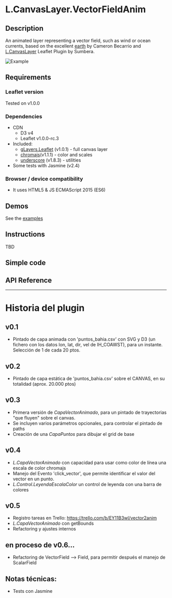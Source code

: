 # L.CanvasLayer.VectorFieldAnim

## Description
An animated layer representing a vector field, such as wind or ocean currents, based on the excellent [earth](https://github.com/cambecc/earth) by Cameron Becarrio and [L.CanvasLayer](https://github.com/Sumbera/gLayers.Leaflet) Leaflet Plugin by Sumbera.

![Example](https://url-to-image.gif "Example")


## Requirements
### Leaflet version
Tested on v1.0.0

### Dependencies
- CDN
    * D3 v4
    * Leaflet v1.0.0-rc.3
- Included: 
    * [gLayers.Leaflet](https://github.com/Sumbera/gLayers.Leaflet) (v1.0.1) - full canvas layer
    * [chromajs](https://github.com/gka/chroma.js)(v1.1.1) - color and scales
    * [underscore](http://underscorejs.org/) (v1.8.3) - utilities
- Some tests with Jasmine (v2.4)

### Browser / device compatibility
- It uses HTML5 & JS ECMAScript 2015 (ES6)




## Demos
See the [examples](https://todo-somesamples.html)



## Instructions
TBD


## Simple code



## API Reference

* * * 

# Historia del plugin

## v0.1
- Pintado de capa animada con 'puntos_bahia.csv' con SVG y D3 (un fichero con los datos lon, lat, dir, vel de IH_COAWST), para un instante. Selección de 1 de cada 20 ptos.

## v0.2
- Pintado de capa estática de 'puntos_bahia.csv' sobre el CANVAS, en su totalidad (aprox. 20.000 ptos)

## v0.3
- Primera versión de *CapaVectorAnimado*, para un pintado de trayectorias "que fluyen" sobre el canvas.
- Se incluyen varios parámetros opcionales, para controlar el pintado de paths
- Creación de una *CapaPuntos* para dibujar el grid de base

## v0.4
- *L.CapaVectorAnimado* con capacidad para usar como color de línea una escala de color chromajs
- Manejo del Evento 'click_vector', que permite identificar el valor del vector en un punto.
- *L.Control.LeyendaEscalaColor* un control de leyenda con una barra de colores

## v0.5
- Registro tareas en Trello: https://trello.com/b/EY11B3wl/vector2anim
- *L.CapaVectorAnimado* con getBounds
- Refactoring y ajustes internos

## en proceso de v0.6...
- Refactoring de VectorField --> Field, para permitir después el manejo de ScalarField

## Notas técnicas:

- Tests con Jasmine 


